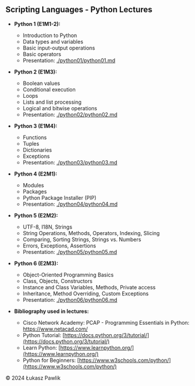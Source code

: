 ## Scripting Languages - Python Lectures

* **Python 1 (E1M1-2):**
  * Introduction to Python
  * Data types and variables
  * Basic input-output operations
  * Basic operators
  * Presentation: [./python01/python01.md](https://github.com/lukpaw/python-lectures/blob/main/python01/python01.md)

* **Python 2 (E1M3):**
  * Boolean values
  * Conditional execution
  * Loops
  * Lists and list processing
  * Logical and bitwise operations
  * Presentation: [./python02/python02.md](https://github.com/lukpaw/python-lectures/blob/main/python02/python02.md)

* **Python 3 (E1M4):**
  * Functions
  * Tuples
  * Dictionaries
  * Exceptions
  * Presentation: [./python03/python03.md](https://github.com/lukpaw/python-lectures/blob/main/python03/python03.md)

* **Python 4 (E2M1):**
  * Modules
  * Packages
  * Python Package Installer (PIP)
  * Presentation: [./python04/python04.md](https://github.com/lukpaw/python-lectures/blob/main/python04/python04.md)

* **Python 5 (E2M2):**
  * UTF-8, I18N, Strings 
  * String Operations, Methods, Operators, Indexing, Slicing 
  * Comparing, Sorting Strings, Strings vs. Numbers 
  * Errors, Exceptions, Assertions
  * Presentation: [./python05/python05.md](https://github.com/lukpaw/python-lectures/blob/main/python05/python05.md)

* **Python 6 (E2M3):**
  * Object-Oriented Programming Basics
  * Class, Objects, Constructors
  * Instance and Class Variables, Methods, Private access
  * Inheritance, Method Overriding, Custom Exceptions
  * Presentation: [./python06/python06.md](https://github.com/lukpaw/python-lectures/blob/main/python06/python06.md)

* **Bibliography used in lectures:**
  * Cisco Network Academy: PCAP - Programming Essentials in Python: https://www.netacad.com/
  * Python Tutorial: [https://docs.python.org/3/tutorial/](https://docs.python.org/3/tutorial/)
  * Learn Python: [https://www.learnpython.org/](https://www.learnpython.org/)
  * Python for Beginners: [https://www.w3schools.com/python/](https://www.w3schools.com/python/)

&copy; 2024 Łukasz Pawlik